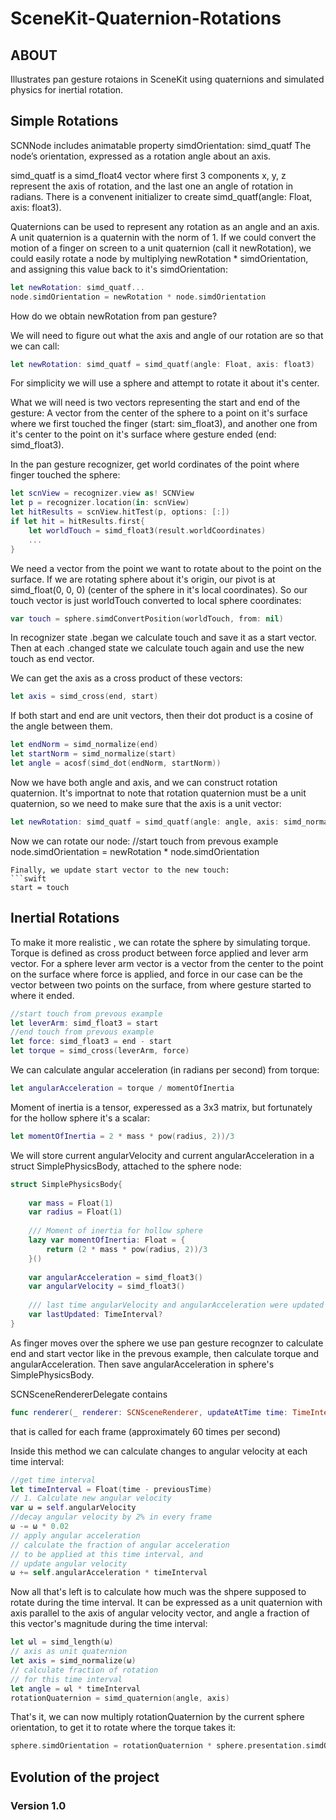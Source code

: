 # SceneKit-Quaternion-Rotations

## ABOUT
Illustrates pan gesture rotaions in SceneKit using quaternions and simulated physics for inertial rotation.


## Simple Rotations

SCNNode includes animatable property simdOrientation: simd_quatf
The node’s orientation, expressed as a rotation angle about an axis.

simd_quatf is a simd_float4 vector where first 3 components x, y, z represent the axis of rotation, and 
the last one an angle of rotation in radians.
There is a convenent initializer to create simd_quatf(angle: Float, axis: float3).

Quaternions can be used to represent any rotation as an angle and an axis. 
A unit quaternion is a quaternin with the norm of 1.
If we could convert the motion of a finger on screen to a unit quaternion (call it newRotation), we could easily rotate 
a node by multiplying newRotation * simdOrientation, and assigning this value back to it's simdOrientation:
```swift
let newRotation: simd_quatf...
node.simdOrientation = newRotation * node.simdOrientation
```

How do we obtain newRotation from pan gesture?

We will need to figure out what the axis and angle of our rotation are so
that we can call:
```swift
let newRotation: simd_quatf = simd_quatf(angle: Float, axis: float3)
```

For simplicity we will use a sphere and attempt to rotate it about it's center.

What we will need is two vectors representing the start and end of the gesture:
A vector from the center of the sphere to a point on it's surface where we first touched the finger (start: sim_float3),
and another one from it's center to the point on it's surface where gesture ended (end: simd_float3).

In the pan gesture recognizer, get world cordinates of the point where finger touched the sphere:

```swift
let scnView = recognizer.view as! SCNView
let p = recognizer.location(in: scnView)
let hitResults = scnView.hitTest(p, options: [:])
if let hit = hitResults.first{
    let worldTouch = simd_float3(result.worldCoordinates)
    ...
}
```
We need a vector from the point we want to rotate about to the point on the surface.
If we are rotating sphere about it's origin, our pivot is at simd_float(0, 0, 0)
(center of the sphere in it's local coordinates).
So our touch vector is just worldTouch converted to local sphere coordinates:
```swift
var touch = sphere.simdConvertPosition(worldTouch, from: nil)
```

In recognizer state .began we calculate touch and save it as a start vector.
Then at each .changed state we calculate touch again and
use the new touch as end vector.
 
We can get the axis as a cross product of these vectors:
```swift
let axis = simd_cross(end, start)
```

If both start and end are unit vectors, then their dot product is a cosine of the angle between them.
```swift
let endNorm = simd_normalize(end)
let startNorm = simd_normalize(start)
let angle = acosf(simd_dot(endNorm, startNorm))
```

Now we have both angle and axis, and we can construct rotation quaternion.
It's importnat to note that rotation quaternion must be a unit quaternion, so we need to make sure that 
the axis is a unit vector:
```swift
let newRotation: simd_quatf = simd_quatf(angle: angle, axis: simd_normalize(axis))
```
Now we can rotate our node:
//start touch from prevous example
node.simdOrientation = newRotation * node.simdOrientation
```
Finally, we update start vector to the new touch:
```swift
start = touch
```

## Inertial Rotations

To make it more realistic , we can rotate the sphere by simulating torque.
Torque is defined as cross product between force applied and lever arm vector.
For a sphere lever arm vector is a vector from the center to the point on the surface where
force is applied, and force in our case can be the vector between two points on the surface, from where gesture started to where it ended.
```swift
//start touch from prevous example
let leverArm: simd_float3 = start 
//end touch from prevous example
let force: simd_float3 = end - start
let torque = simd_cross(leverArm, force)
```
We can calculate angular acceleration (in radians per second) from torque:
```swift
let angularAcceleration = torque / momentOfInertia
```
Moment of inertia is a tensor, experessed as a 3x3 matrix, but fortunately for the hollow sphere it's a scalar:
```swift
let momentOfInertia = 2 * mass * pow(radius, 2))/3
```
We will store current angularVelocity and current angularAcceleration in a struct SimplePhysicsBody,
attached to the sphere node:
```swift
struct SimplePhysicsBody{
    
    var mass = Float(1)
    var radius = Float(1)
    
    /// Moment of inertia for hollow sphere
    lazy var momentOfInertia: Float = {
        return (2 * mass * pow(radius, 2))/3
    }()
    
    var angularAcceleration = simd_float3()
    var angularVelocity = simd_float3()
    
    /// last time angularVelocity and angularAcceleration were updated
    var lastUpdated: TimeInterval?
}
```
As finger moves over the sphere we use pan gesture recognzer to calculate end and start vector
like in the prevous example, then calculate torque and angularAcceleration.
Then save angularAcceleration in sphere's SimplePhysicsBody.

SCNSceneRendererDelegate contains 
```swift
func renderer(_ renderer: SCNSceneRenderer, updateAtTime time: TimeInterval)
``` 
that is called for each frame (approximately 60 times per second)

Inside this method we can calculate changes to angular velocity at each time interval:
```swift
//get time interval
let timeInterval = Float(time - previousTime)
// 1. Calculate new angular velocity
var ω = self.angularVelocity
//decay angular velocity by 2% in every frame
ω -= ω * 0.02
// apply angular acceleration
// calculate the fraction of angular acceleration
// to be applied at this time interval, and
// update angular velocity
ω += self.angularAcceleration * timeInterval
```
Now all that's left is to calculate how much was the shpere supposed to rotate 
during the time interval. It can be expressed as a unit quaternion with
axis parallel to the axis of angular velocity vector, and angle a fraction of this vector's magnitude
during the time interval:
```swift
let ωl = simd_length(ω)
// axis as unit quaternion
let axis = simd_normalize(ω)
// calculate fraction of rotation
// for this time interval
let angle = ωl * timeInterval
rotationQuaternion = simd_quaternion(angle, axis)
```
That's it, we can now multiply rotationQuaternion by the current sphere orientation,
to get it to rotate where the torque takes it:
```swift
sphere.simdOrientation = rotationQuaternion * sphere.presentation.simdOrientation
```

## Evolution of the project

### Version 1.0









